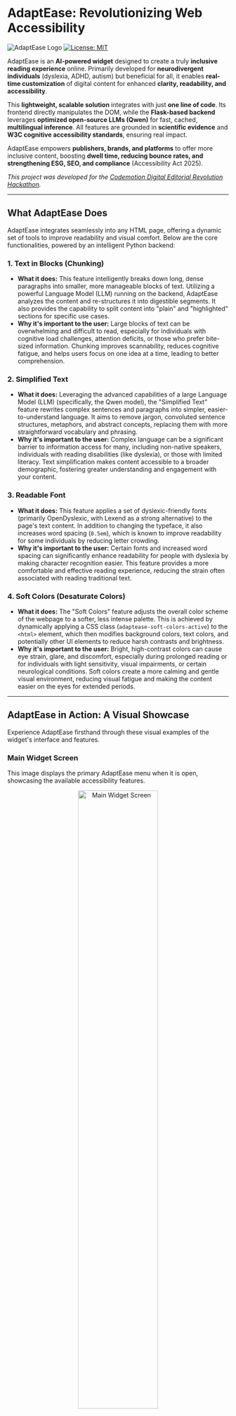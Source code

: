 # AdaptEase: Revolutionizing Web Accessibility

![AdaptEase Logo](images/logo.png)
[![License: MIT](https://img.shields.io/badge/License-MIT-yellow.svg)](https://opensource.org/licenses/MIT)

AdaptEase is an **AI-powered widget** designed to create a truly **inclusive reading experience** online. Primarily developed for **neurodivergent individuals** (dyslexia, ADHD, autism) but beneficial for all, it enables **real-time customization** of digital content for enhanced **clarity, readability, and accessibility**.

This **lightweight, scalable solution** integrates with just **one line of code**. Its frontend directly manipulates the DOM, while the **Flask-based backend** leverages **optimized open-source LLMs (Qwen)** for fast, cached, **multilingual inference**. All features are grounded in **scientific evidence** and **W3C cognitive accessibility standards**, ensuring real impact.

AdaptEase empowers **publishers, brands, and platforms** to offer more inclusive content, boosting **dwell time, reducing bounce rates, and strengthening ESG, SEO, and compliance** (Accessibility Act 2025).

*This project was developed for the [Codemotion Digital Editorial Revolution Hackathon](https://events.codemotion.com/hackathons/digital-editorial-revolution/home).*

---

## What AdaptEase Does

AdaptEase integrates seamlessly into any HTML page, offering a dynamic set of tools to improve readability and visual comfort. Below are the core functionalities, powered by an intelligent Python backend:

### 1. Text in Blocks (Chunking)

*   **What it does:** This feature intelligently breaks down long, dense paragraphs into smaller, more manageable blocks of text. Utilizing a powerful Language Model (LLM) running on the backend, AdaptEase analyzes the content and re-structures it into digestible segments. It also provides the capability to split content into "plain" and "highlighted" sections for specific use cases.
*   **Why it's important to the user:** Large blocks of text can be overwhelming and difficult to read, especially for individuals with cognitive load challenges, attention deficits, or those who prefer bite-sized information. Chunking improves scannability, reduces cognitive fatigue, and helps users focus on one idea at a time, leading to better comprehension.

### 2. Simplified Text

*   **What it does:** Leveraging the advanced capabilities of a large Language Model (LLM) (specifically, the Qwen model), the "Simplified Text" feature rewrites complex sentences and paragraphs into simpler, easier-to-understand language. It aims to remove jargon, convoluted sentence structures, metaphors, and abstract concepts, replacing them with more straightforward vocabulary and phrasing.
*   **Why it's important to the user:** Complex language can be a significant barrier to information access for many, including non-native speakers, individuals with reading disabilities (like dyslexia), or those with limited literacy. Text simplification makes content accessible to a broader demographic, fostering greater understanding and engagement with your content.

### 3. Readable Font

*   **What it does:** This feature applies a set of dyslexic-friendly fonts (primarily OpenDyslexic, with Lexend as a strong alternative) to the page's text content. In addition to changing the typeface, it also increases word spacing (`0.5em`), which is known to improve readability for some individuals by reducing letter crowding.
*   **Why it's important to the user:** Certain fonts and increased word spacing can significantly enhance readability for people with dyslexia by making character recognition easier. This feature provides a more comfortable and effective reading experience, reducing the strain often associated with reading traditional text.

### 4. Soft Colors (Desaturate Colors)

*   **What it does:** The "Soft Colors" feature adjusts the overall color scheme of the webpage to a softer, less intense palette. This is achieved by dynamically applying a CSS class (`adaptease-soft-colors-active`) to the `<html>` element, which then modifies background colors, text colors, and potentially other UI elements to reduce harsh contrasts and brightness.
*   **Why it's important to the user:** Bright, high-contrast colors can cause eye strain, glare, and discomfort, especially during prolonged reading or for individuals with light sensitivity, visual impairments, or certain neurological conditions. Soft colors create a more calming and gentle visual environment, reducing visual fatigue and making the content easier on the eyes for extended periods.

---

## AdaptEase in Action: A Visual Showcase

Experience AdaptEase firsthand through these visual examples of the widget's interface and features.

### Main Widget Screen

This image displays the primary AdaptEase menu when it is open, showcasing the available accessibility features.

<div align="center">
<img src="images/main.png" alt="Main Widget Screen" width="60%">
</div>

### Feature Buttons Highlighted

Each image below shows one of AdaptEase's powerful features being activated, with its corresponding button highlighted to indicate its active state.

| Text in Blocks | Simplified Text | Readable Font | Soft Colors |
|----------------|-----------------|---------------|-------------|
| ![Text in Blocks Active](images/chunk.png) | ![Simplified Text Active](images/simplify.png) | ![Readable Font Active](images/font.png) | ![Soft Colors Active](images/color.png) |

### Language Selection

AdaptEase provides robust multilingual support, allowing users to switch between languages effortlessly. Click the language button in the top right to reveal the dropdown:

<div align="center">
<img src="images/languages.png" alt="Language Dropdown Widget Screen" width="60%">
</div>

## Language Scalability & Customization

AdaptEase is designed with **multilingual scalability** in mind, making it easy to extend support to your preferred languages. To add a new language, you need to perform the following steps:

1.  **Modify `adaptease.html`**: Add a new `div` element within the `languageDropdown` with the `awm-v2-language-option` class and a `data-lang` attribute set to your new language's ISO 639-1 code (e.g., `data-lang="fr"` for French).
    ```html
    <!-- Example for adding a French option in adaptease.html -->
    <div class="awm-v2-language-option" data-lang="fr" role="option">
        <span class="awm-flag-icon">🇫🇷</span> Français
    </div>
    ```

2.  **Update `assets/adaptease_translations.json`**: Add a new top-level key corresponding to your language's ISO code (e.g., `"fr"`) and provide translations for all UI text elements used by the widget. This ensures buttons, labels, and messages are displayed in the new language.

3.  **Add Language Prompts to `assets/prompts/`**: For the "Text in Blocks" (chunking) and "Simplified Text" features, you will need to create new prompt files for your language in the `assets/prompts/` directory. These files (`chunk_prompts.json` and `simplify_prompts.json`) are crucial for guiding the Language Model's behavior in your specific language. The structure should mirror the existing prompt files (e.g., `assets/prompts/en_chunk_prompts.json`, `assets/prompts/en_simplify_prompts.json`), but with content tailored for your new language.

By following these steps, you can significantly expand AdaptEase's linguistic capabilities, making it even more adaptable to global audiences.

---

## How to Use AdaptEase

Integrating AdaptEase into your existing HTML page is incredibly simple, embodying our slogan: **AdaptEase: It's EASY TO ADAPT!**

The widget handles its own HTML and CSS injection, requiring minimal setup on your part. The most crucial step is to tell AdaptEase which elements on your page contain the text it needs to process or modify.

1.  **Include the Script:** Place the following `<script>` tag right before the closing `</body>` tag in your HTML file:

    ```html
    <!-- 
        AdaptEase Widget Script Injection 
        - src: Path to your adaptease.js file.
        - type="module": Important for modern JavaScript, allows import/export.
        - defer: Ensures the script executes after the HTML is parsed but before DOMContentLoaded.
        - data-adaptease-text-class: Specifies the CSS selector for the text elements
                                        the widget should target.
    -->
    <script src="adaptease.js" 
            type="module" 
            defer
            data-adaptease-text-class=".foc-module-text p">
    </script>
    ```

2.  **Configure Your Text Container (`data-adaptease-text-class`):**
    The key to AdaptEase's adaptability is the `data-adaptease-text-class` attribute within the script tag. You **only** need to change the value of this attribute to the CSS selector that precisely targets the text elements you want AdaptEase to work with.

    *   **Example:** If your main article content is wrapped in a `<div id="article-body">` and paragraphs are within it, you might use `data-adaptease-text-class="#article-body p"`.
    *   **Your current configuration:** As seen in `index_focus.html`, it's set to `data-adaptease-text-class=".foc-module-text p"`, which targets all `<p>` tags located within elements that have the class `foc-module-text`.

    This minimal configuration ensures AdaptEase seamlessly integrates into your existing web ecosystem without requiring extensive modifications to your page's structure or styles.

---

## Project Structure

The AdaptEase project is organized into logical components to ensure modularity and maintainability:

*   `server.py`: The Flask backend application handling API endpoints for text processing (chunking and simplification).
*   `model.py`: Contains the core logic for interacting with the Language Model (LLM), including text chunking and simplification functions. This is where the Hugging Face Transformers library and the Qwen model are utilized.
*   `adaptease.js`: The main client-side JavaScript file responsible for injecting the widget's HTML, CSS, handling user interactions, making API calls to the backend, and dynamically applying accessibility features.
*   `adaptease.html`: Defines the HTML structure of the accessibility widget's user interface.
*   `adaptease.css`: Provides the styling for the widget's UI elements and the visual modifications applied by features like "Soft Colors".
*   `icons.js`: Stores SVG icon strings used throughout the widget's interface for buttons and branding.
*   `assets/`: This directory holds various static assets:
    *   `assets/prompts/`: Contains JSON files (`chunk_prompts.json`, `simplify_prompts.json`) with carefully crafted prompts for the Language Model, supporting multiple languages.
    *   `assets/fonts/opendyslexic/`: Stores the OpenDyslexic font files used by the "Readable Font" feature.
    *   `assets/adaptease_translations.json`: A JSON file containing all UI text translations for the widget in various languages.
    *   `assets/images/`: (New) Suggested directory for screenshots and other image assets used in the README.

---

## Technologies Used

*   **Backend:**
    *   **Python 3.x:** The core language for the backend API and LLM interaction.
    *   **Flask:** A lightweight and flexible web framework used to build the RESTful API endpoints.
    *   **Flask-CORS:** Enables Cross-Origin Resource Sharing for seamless communication between the frontend and backend.
    *   **PyTorch:** A powerful open-source machine learning framework used for efficient LLM inference.
    *   **Hugging Face Transformers:** A library providing pre-trained models, tokenizers, and utilities for natural language processing, specifically used for the Qwen LLM.
    *   **Qwen/Qwen3-32B:** The large Language Model from Hugging Face employed for sophisticated text chunking and simplification.
*   **Frontend:**
    *   **HTML5, CSS3, JavaScript (ES Modules):** Standard web technologies for building the interactive widget.
    *   **Lottie Player:** A web component used for displaying smooth, resolution-independent animations (e.g., loading spinners).
    *   **OpenDyslexic Font:** An open-source font specifically designed to aid readers with dyslexia, integrated via custom `@font-face` rules.
    *   **Lexend Font:** A variable font optimized for readability, also included in the font stack for the "Readable Font" feature.

---

## Installation and Setup

To run AdaptEase locally and contribute to its development, follow these steps:

1.  **Clone the repository:**
    ```bash
    git clone https://github.com/your-username/adaptease.git
    cd adaptease/ita # Or the specific directory containing server.py
    ```

2.  **Backend Setup (Python):**
    *   **Create a Virtual Environment:**
        ```bash
        python -m venv venv
        source venv/bin/activate # On Windows: .\venv\Scripts\activate
        ```
    *   **Install Dependencies:** Create a `requirements.txt` file in the same directory as `server.py` with the following content, then install:
        ```
        flask
        flask-cors
        torch # Ensure you install the correct PyTorch version for your system/CUDA
        transformers
        sentencepiece # Often a dependency for transformers
        accelerate # Often helpful for large models
        ```
        ```bash
        pip install -r requirements.txt
        ```
    *   **Hugging Face Token:** The `model.py` requires a Hugging Face authentication token (`HF_TOKEN`) to download and use the Qwen model. Set this as an environment variable:
        ```bash
        export HF_TOKEN="hf_YOUR_ACTUAL_HUGGING_FACE_TOKEN_HERE"
        # For persistent setup, add this line to your shell's profile file (e.g., ~/.bashrc, ~/.zshrc)
        ```
        Replace `hf_YOUR_ACTUAL_HUGGING_FACE_TOKEN_HERE` with your personal Hugging Face user access token (which can be generated in your Hugging Face settings).
    *   **Run the Flask Server:**
        ```bash
        python server.py
        ```
        The server will start and typically be accessible at `http://0.0.0.0:5000`.

3.  **Frontend Setup:**
    *   Ensure all frontend assets (`adaptease.js`, `adaptease.html`, `adaptease.css`, `icons.js`, and the entire `assets` folder including `prompts`, `fonts`, `translations`, and your new `images` folder) are placed in a location accessible by your web server or directly relative to your HTML page.
    *   Include the `adaptease.js` script tag in your HTML file as demonstrated in the "How to Use AdaptEase" section, remembering to adjust the `data-adaptease-text-class` attribute to match your target text elements.

---

## Future Enhancements & Roadmap

We are continuously working to improve AdaptEase, adding more features and refining existing ones. Here are some areas for future development:

*   **Expanded Accessibility Features:**
    *   **Text-to-Speech Integration:** Implement a feature to read out content, enhancing auditory accessibility.
    *   **Customizable Highlighting:** Allow users to highlight specific parts of text or apply reading guides.
    *   **Adjustable Line Height & Letter Spacing:** Provide granular control over text layout for personalized comfort.
*   **Broader Language Support:**
    *   **More Languages:** Extend the LLM prompts and UI translations to support a wider array of global languages.
    *   **Automated Language Detection:** Implement automatic detection of page content language for seamless feature application.
*   **Advanced LLM Capabilities:**
    *   **Model Fine-tuning:** Further fine-tune the LLM for even more nuanced and context-aware text chunking and simplification.
    *   **Simplification Levels:** Offer adjustable simplification levels (e.g., beginner, intermediate, advanced) to cater to diverse needs.
*   **Enhanced Performance & Caching:**
    *   **Persistent Caching:** Implement local storage caching for processed content to minimize API calls and improve load times across sessions.
*   **User Interface/User Experience (UI/UX) Improvements:**
    *   **Theming Options:** Introduce more customizable UI themes for the widget itself.
    *   **Comprehensive Accessibility Audit:** Conduct a thorough audit of the widget's UI to ensure it meets WCAG standards.
*   **Deployment & Scalability:**
    *   Provide detailed guides for deploying the Python backend to various cloud platforms (e.g., AWS, Google Cloud, Azure, Heroku) for production environments.

---

## Contributing

We welcome and appreciate contributions to AdaptEase! Whether you're interested in adding new features, fixing bugs, improving documentation, or suggesting enhancements, your input is valuable. Please follow these general steps:

1.  **Fork the repository.**
2.  **Create a new branch** for your feature or bug fix: (`git checkout -b feature/YourFeatureName` or `bugfix/FixDescription`).
3.  **Make your changes**, ensuring they adhere to the existing code style and best practices.
4.  **Write clear and concise commit messages.**
5.  **Push your changes** to your forked repository.
6.  **Open a Pull Request** to the `main` branch of this repository, describing your changes in detail.

Please ensure your code includes relevant tests where applicable, and that all existing tests pass before submitting a Pull Request.

---

## License

This project is licensed under the **MIT License**. See the [LICENSE](LICENSE) file for more details.

---

## Contact

For questions, support, or collaboration opportunities, please open an issue on GitHub or reach out to us directly via [your-email@example.com]. We look forward to hearing from you!
